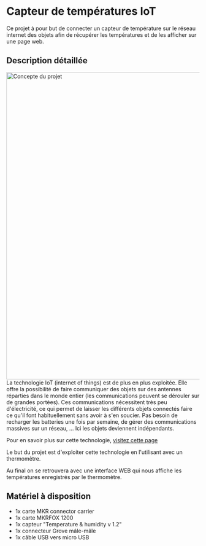 # Capteur de températures IoT

Ce projet à pour but de connecter un capteur de température sur le réseau internet des objets afin de récupérer les températures et de les afficher sur une page web.

## Description détaillée
<img alt="Concepte du projet" src="https://github.com/divtec-cejef/2021-MSC-IoT-Alex-Gallucci/blob/main/doc/img/Capture%20d%E2%80%99%C3%A9cran%202021-01-26%20113915.png" width="800">
La technologie IoT (internet of things) est de plus en plus exploitée.
Elle offre la possibilité de faire communiquer des objets sur des antennes réparties dans le monde entier (les communications peuvent se dérouler sur de grandes portées).
Ces communications nécessitent très peu d'électricité, ce qui permet de laisser les différents objets connectés faire ce qu'il font habituellement sans avoir à s'en soucier. Pas besoin de recharger les batteries une fois par semaine, de gérer des communications massives sur un réseau, ... Ici les objets deviennent indépendants.

Pour en savoir plus sur cette technologie, [visitez cette page](https://www.digora.com/fr/blog/definition-iot-et-strategie-iot#:~:text=L'IoT%20est%20l'acronyme,physiques%20sont%20connect%C3%A9s%20%C3%A0%20Internet.)

Le but du projet est d'exploiter cette technologie en l'utilisant avec un thermomètre.

Au final on se retrouvera avec une interface WEB qui nous affiche les températures enregistrés par le thermomètre.

## Matériel à disposition

- 1x carte MKR connector carrier
- 1x carte MKRFOX 1200
- 1x capteur "Temperature & humidity v 1.2"
- 1x connecteur Grove mâle-mâle
- 1x câble USB vers micro USB
